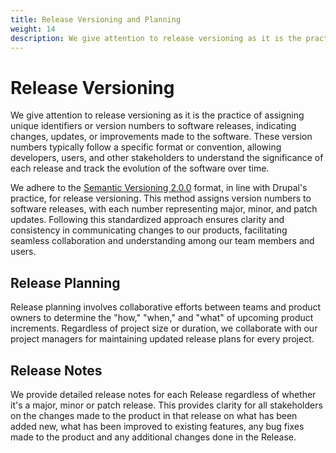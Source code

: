 ```yaml
---
title: Release Versioning and Planning
weight: 14
description: We give attention to release versioning as it is the practice of assigning unique identifiers or version numbers to software releases, indicating changes, updates, or improvements made to the software. These version numbers typically follow a specific format or convention, allowing developers, users, and other stakeholders to understand the significance of each release and track the evolution of the software over time.
---
```


# Release Versioning

We give attention to release versioning as it is the practice of assigning unique identifiers or version numbers to software releases, indicating changes, updates, or improvements made to the software. These version numbers typically follow a specific format or convention, allowing developers, users, and other stakeholders to understand the significance of each release and track the evolution of the software over time.

We adhere to the [Semantic Versioning 2.0.0](https://semver.org/) format, in line with Drupal's practice, for release versioning. This method assigns version numbers to software releases, with each number representing major, minor, and patch updates. Following this standardized approach ensures clarity and consistency in communicating changes to our products, facilitating seamless collaboration and understanding among our team members and users.

## Release Planning

Release planning involves collaborative efforts between teams and product owners to determine the "how," "when," and "what" of upcoming product increments. Regardless of project size or duration, we collaborate with our project managers for maintaining updated release plans for every project.

## Release Notes

We provide detailed release notes for each Release regardless of whether it's a major, minor or patch release. This provides clarity for all stakeholders on the changes made to the product in that release on what has been added new, what has been improved to existing features, any bug fixes made to the product and any additional changes done in the Release.
